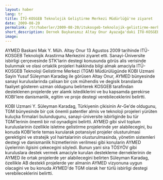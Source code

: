 ```yaml
---
layout: haber
lang: tr
title: İTÜ-KOSGEB Teknolojik Geliştirme Merkezi Müdürlüğü'ne ziyaret
date: 2009-08-20
permalink: /tr/haberler/2009-08-20/itukosgeb-teknolojik-gelistirme-merkezi-mudurlugune-ziyaret
short_description: Dernek Başkanımız Altay Onur Ayazağa'daki İTÜ-KOSGEB Teknolojik Geliştirme Merkezi Müdürlüğü'nü ziyaret ederek temaslarda bulundu.
image:
---
```



<p>
AYMED Baskani Mak Y. Müh. Altay Onur 13 Agustos 2009 tarihinde ITÜ-KOSGEB Teknolojik Arastirma Merkezini ziyaret etti. Sanayi-Üniversite isbirligi çerçevesinde STK'larin destegi konusunda görüs alis verisinde bulunmak ve olasi ortaklik projeleri hakkinda bilgi almak amaciyla ITÜ-KOSGEB Teknoloji Gelistirme Merkezi (TGM) Müdürülügünde KOBI Uzmani Sayin Yusuf Süleyman Karadag ile görüsen Altay Onur, AYMED bünyesinde sanayi kuruluslarinda çalisan bir çok mühendis ve degisik branslarda faaliyet gösteren uzman oldugunu belirterek KOSGEB tarafindan desteklenen projelerde yer alamk istediklerini ve bu kapsamda gerekirse KOBI'lere danismanlik, egitim ve proje destegi verebileceklerini belirtti.
</p>
<p>
KOBI Uzmani Y. Süleyman Karadag, Türkiyenin çikisinin Ar-Ge'de oldugunu, TGM bünyesinde bir çok önemli patentler almis ve teknoloji projeleri yürüten kuluçka firmalari bulundugunu, sanayi-üniversite isbirliginde bu tür TGM'lerinin önemli bir rol oynadigini belirtti. AYMED gibi sivil toplum kuruluslarinin özellikle isletme gelistirme projelerinde yer alabilecegini, bu konuda KOBI'lerle temas kurularak potansiyel projeler olusturulmasi gerektigini ve stratejik yol hairtalarinin olusturulmasinda, yönetim sistemleri destegi ve danismanlik hizmetlerinin verilmesi gibi konularin AYMED üyelerinin ilgisini çekecegini söyledi. Bunun yani sira TÖSYÖV gibi kuruluslara destek vermek amaciyle kurulan destekleme derneklerinin de AYMED ile ortak projelerde yer alabilecegini belirten Süleyman Karadag, özellikle AB destekli projelerde yer almanin AYMED vizyonuna uygun olacagini ve bu konuda AYMED'de TGM olarak her türlü isbirligi destegi verebileceklerini belirtti.
</p>
